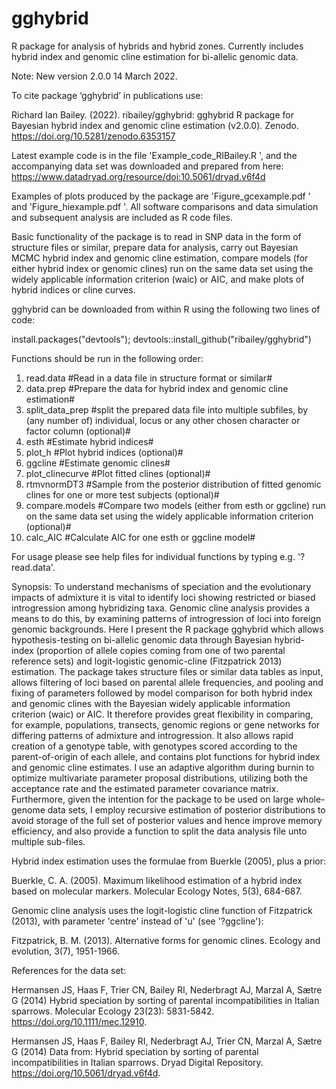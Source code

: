 # gghybrid
R package for analysis of hybrids and hybrid zones. Currently includes hybrid index and genomic cline estimation for bi-allelic genomic data.

Note: New version 2.0.0 14 March 2022.

To cite package ‘gghybrid’ in publications use:

Richard Ian Bailey. (2022). ribailey/gghybrid: gghybrid R package for Bayesian hybrid index and genomic cline estimation (v2.0.0). Zenodo. https://doi.org/10.5281/zenodo.6353157

Latest example code is in the file 'Example_code_RIBailey.R ', and the accompanying data set was downloaded and prepared from here: https://www.datadryad.org/resource/doi:10.5061/dryad.v6f4d

Examples of plots produced by the package are 'Figure_gcexample.pdf ' and 'Figure_hiexample.pdf '. All software comparisons and data simulation and subsequent analysis are included as R code files.

Basic functionality of the package is to read in SNP data in the form of structure files or similar, prepare data for analysis, carry out Bayesian MCMC hybrid index and genomic cline estimation, compare models (for either hybrid index or genomic clines) run on the same data set using the widely applicable information criterion (waic) or AIC, and make plots of hybrid indices or cline curves.

gghybrid can be downloaded from within R using the following two lines of code:

install.packages("devtools"); devtools::install_github("ribailey/gghybrid")


Functions should be run in the following order:
1. read.data #Read in a data file in structure format or similar#
2. data.prep #Prepare the data for hybrid index and genomic cline estimation#
3. split_data_prep #split the prepared data file into multiple subfiles, by (any number of) individual, locus or any other chosen character or factor column (optional)#
4. esth #Estimate hybrid indices#
5. plot_h #Plot hybrid indices (optional)#
6. ggcline #Estimate genomic clines#
7. plot_clinecurve #Plot fitted clines (optional)#
8. rtmvnormDT3 #Sample from the posterior distribution of fitted genomic clines for one or more test subjects (optional)#
9. compare.models #Compare two models (either from esth or ggcline) run on the same data set using the widely applicable information criterion (optional)#
10. calc_AIC #Calculate AIC for one esth or ggcline model#

For usage please see help files for individual functions by typing e.g. '?read.data'.

Synopsis:
To understand mechanisms of speciation and the evolutionary impacts of admixture it is vital to identify loci showing restricted or biased introgression among hybridizing taxa. Genomic cline analysis provides a means to do this, by examining patterns of introgression of loci into foreign genomic backgrounds. Here I present the R package gghybrid which allows hypothesis-testing on bi-allelic genomic data through Bayesian hybrid-index (proportion of allele copies coming from one of two parental reference sets) and logit-logistic genomic-cline (Fitzpatrick 2013) estimation. The package takes structure files or similar data tables as input, allows filtering of loci based on parental allele frequencies, and pooling and fixing of parameters followed by model comparison for both hybrid index and genomic clines with the Bayesian widely applicable information criterion (waic) or AIC. It therefore provides great flexibility in comparing, for example, populations, transects, genomic regions or gene networks for differing patterns of admixture and introgression. It also allows rapid creation of a genotype table, with genotypes scored according to the parent-of-origin of each allele, and contains plot functions for hybrid index and genomic cline estimates. I use an adaptive algorithm during burnin to optimize multivariate parameter proposal distributions, utilizing both the acceptance rate and the estimated parameter covariance matrix. Furthermore, given the intention for the package to be used on large whole-genome data sets, I employ recursive estimation of posterior distributions to avoid storage of the full set of posterior values and hence improve memory efficiency, and also provide a function to split the data analysis file unto multiple sub-files.

Hybrid index estimation uses the formulae from Buerkle (2005), plus a prior:

Buerkle, C. A. (2005). Maximum likelihood estimation of a hybrid index based on molecular markers. Molecular Ecology Notes, 5(3), 684-687.

Genomic cline analysis uses the logit-logistic cline function of Fitzpatrick (2013), with parameter 'centre' instead of 'u' (see '?ggcline'):

Fitzpatrick, B. M. (2013). Alternative forms for genomic clines. Ecology and evolution, 3(7), 1951-1966.

References for the data set:

Hermansen JS, Haas F, Trier CN, Bailey RI, Nederbragt AJ, Marzal A, Sætre G (2014) Hybrid speciation by sorting of parental incompatibilities in Italian sparrows. Molecular Ecology 23(23): 5831-5842. https://doi.org/10.1111/mec.12910.

Hermansen JS, Haas F, Bailey RI, Nederbragt AJ, Trier CN, Marzal A, Sætre G (2014) Data from: Hybrid speciation by sorting of parental incompatibilities in Italian sparrows. Dryad Digital Repository. https://doi.org/10.5061/dryad.v6f4d.
